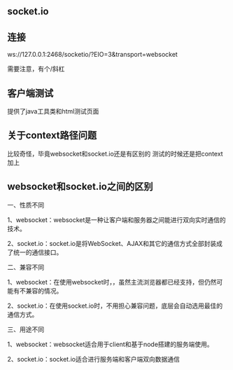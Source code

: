 ## socket.io

## 连接
ws://127.0.0.1:2468/socketio/?EIO=3&transport=websocket

需要注意，有个/斜杠

## 客户端测试
提供了java工具类和html测试页面

## 关于context路径问题
比较奇怪，毕竟websocket和socket.io还是有区别的
测试的时候还是把context加上

## websocket和socket.io之间的区别
一、性质不同

1、websocket：websocket是一种让客户端和服务器之间能进行双向实时通信的技术。

2、socket.io：socket.io是将WebSocket、AJAX和其它的通信方式全部封装成了统一的通信接口。

二、兼容不同

1、websocket：在使用websocket时，，虽然主流浏览器都已经支持，但仍然可能有不兼容的情况。

2、socket.io：在使用socket.io时，不用担心兼容问题，底层会自动选用最佳的通信方式。


三、用途不同

1、websocket：websocket适合用于client和基于node搭建的服务端使用。

2、socket.io：socket.io适合进行服务端和客户端双向数据通信